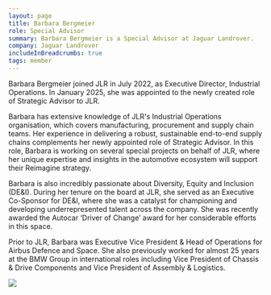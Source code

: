 ```yaml
---
layout: page
title: Barbara Bergmeier
role: Special Advisor
summary: Barbara Bergmeier is a Special Advisor at Jaguar Landrover.
company: Jaguar Landrover
includeInBreadcrumbs: true
tags: member
---
```


<div class="govuk-grid-row">
  <div class="govuk-grid-column-two-thirds">
  
Barbara Bergmeier joined JLR in July 2022, as Executive Director, Industrial Operations. In January 2025, she was appointed to the newly created role of Strategic Advisor to JLR.

Barbara has extensive knowledge of JLR's Industrial Operations organisation, which covers manufacturing, procurement and supply chain teams. Her experience in delivering a robust, sustainable end-to-end supply chains complements her newly appointed role of Strategic Advisor. In this role, Barbara is working on several special projects on behalf of JLR, where her unique expertise and insights in the automotive ecosystem will support their Reimagine strategy.

Barbara is also incredibly passionate about Diversity, Equity and Inclusion (DE&I). During her tenure on the board at JLR, she served as an Executive Co-Sponsor for DE&I, where she was a catalyst for championing and developing underrepresented talent across the company. She was recently awarded the Autocar ‘Driver of Change’ award for her considerable efforts in this space.

Prior to JLR, Barbara was Executive Vice President & Head of Operations for Airbus Defence and Space. She also previously worked for almost 25 years at the BMW Group in international roles including Vice President of Chassis & Drive Components and Vice President of Assembly & Logistics.
  </div>
  <div class="govuk-grid-column-one-third member-page-image"><img src="/images/{{image}}"/></div>
</div>
